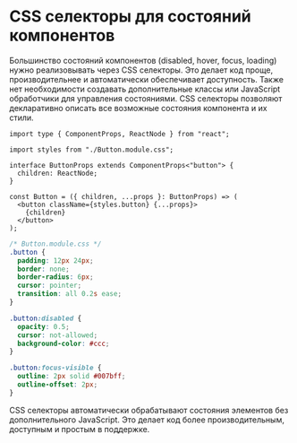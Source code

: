 # CSS селекторы для состояний компонентов

Большинство состояний компонентов (disabled, hover, focus, loading) нужно реализовывать через CSS селекторы. Это делает код проще, производительнее и автоматически обеспечивает доступность. Также нет необходимости создавать дополнительные классы или JavaScript обработчики для управления состояниями. CSS селекторы позволяют декларативно описать все возможные состояния компонента и их стили.

```tsx
import type { ComponentProps, ReactNode } from "react";

import styles from "./Button.module.css";

interface ButtonProps extends ComponentProps<"button"> {
  children: ReactNode;
}

const Button = ({ children, ...props }: ButtonProps) => (
  <button className={styles.button} {...props}>
    {children}
  </button>
);
```

```css
/* Button.module.css */
.button {
  padding: 12px 24px;
  border: none;
  border-radius: 6px;
  cursor: pointer;
  transition: all 0.2s ease;
}

.button:disabled {
  opacity: 0.5;
  cursor: not-allowed;
  background-color: #ccc;
}

.button:focus-visible {
  outline: 2px solid #007bff;
  outline-offset: 2px;
}
```

CSS селекторы автоматически обрабатывают состояния элементов без дополнительного JavaScript. Это делает код более производительным, доступным и простым в поддержке.
